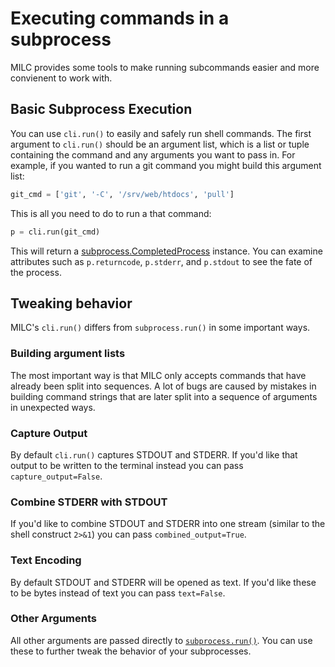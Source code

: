 # Executing commands in a subprocess

MILC provides some tools to make running subcommands easier and more convienent to work with.

## Basic Subprocess Execution

You can use `cli.run()` to easily and safely run shell commands. The first argument to `cli.run()` should be an argument list, which is a list or tuple containing the command and any arguments you want to pass in. For example, if you wanted to run a git command you might build this argument list:

```python
git_cmd = ['git', '-C', '/srv/web/htdocs', 'pull']
```

This is all you need to do to run a that command:

```python
p = cli.run(git_cmd)
```

This will return a [subprocess.CompletedProcess](https://docs.python.org/3/library/subprocess.html#subprocess.CompletedProcess) instance. You can examine attributes such as `p.returncode`, `p.stderr`, and `p.stdout` to see the fate of the process.

## Tweaking behavior

MILC's `cli.run()` differs from `subprocess.run()` in some important ways. 

### Building argument lists

The most important way is that MILC only accepts commands that have already been split into sequences. A lot of bugs are caused by mistakes in building command strings that are later split into a sequence of arguments in unexpected ways.

### Capture Output

By default `cli.run()` captures STDOUT and STDERR. If you'd like that output to be written to the terminal instead you can pass `capture_output=False`.

### Combine STDERR with STDOUT

If you'd like to combine STDOUT and STDERR into one stream (similar to the shell construct `2>&1`) you can pass `combined_output=True`.

### Text Encoding

By default STDOUT and STDERR will be opened as text. If you'd like these to be bytes instead of text you can pass `text=False`.

### Other Arguments

All other arguments are passed directly to [`subprocess.run()`](https://docs.python.org/3/library/subprocess.html#subprocess.run). You can use these to further tweak the behavior of your subprocesses.
